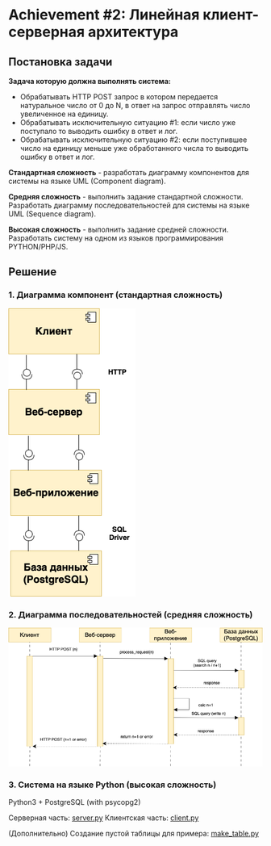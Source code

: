 # Achievement #2: Линейная клиент-серверная архитектура

## Постановка задачи

**Задача которую должна выполнять система:**

- Обрабатывать HTTP POST запрос в котором передается натуральное число от 0 до N, в ответ на запрос отправлять число увеличенное на единицу.
- Обрабатывать исключительную ситуацию #1: если число уже поступало то выводить ошибку в ответ и лог.
- Обрабатывать исключительную ситуацию #2: если поступившее число на единицу меньше уже обработанного числа то выводить ошибку в ответ и лог.

**Стандартная сложность** - разработать диаграмму компонентов для системы на языке UML (Component diagram).

**Средняя сложность** - выполнить задание стандартной сложности. Разработать диаграмму последовательностей для системы на языке UML (Sequence diagram).

**Высокая сложность** - выполнить задание средней сложности. Разработать систему на одном из языков программирования PYTHON/PHP/JS.

## Решение
### 1. Диаграмма компонент (стандартная сложность)
![image](https://github.com/nickimpark/miem-2024/blob/main/distributed-computing-course/achievement-2/component_diagram_1.png?raw=true)

### 2. Диаграмма последовательностей (средняя сложность)
![image](https://github.com/nickimpark/miem-2024/blob/main/distributed-computing-course/achievement-2/sequence_diagram_1.png?raw=true)

### 3. Система на языке Python (высокая сложность)
Python3 + PostgreSQL (with psycopg2)

Серверная часть: <a href="https://github.com/nickimpark/miem-2024/blob/main/distributed-computing-course/achievement-2/server.py">server.py</a>
Клиентская часть: <a href="https://github.com/nickimpark/miem-2024/blob/main/distributed-computing-course/achievement-2/client.py">client.py</a>

(Дополнительно) Создание пустой таблицы для примера: <a href="https://github.com/nickimpark/miem-2024/blob/main/distributed-computing-course/achievement-2/make_table.py">make_table.py</a>
